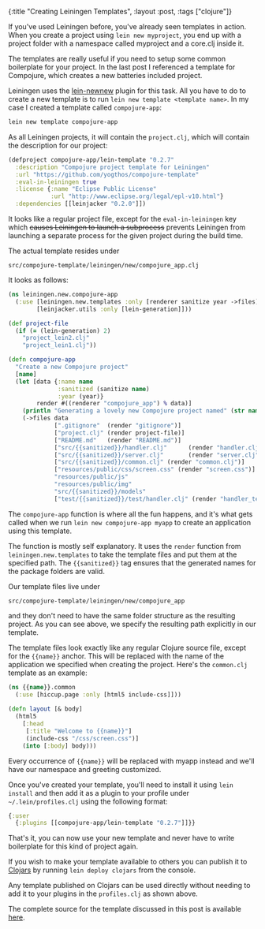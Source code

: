 {:title "Creating Leiningen Templates",
 :layout :post,
 :tags ["clojure"]}

If you've used Leiningen before, you've already seen templates in action. When you create a project using `lein new myproject`, you end up with a project folder with a namespace called myproject and a core.clj inside it. 

The templates are really useful if you need to setup some common boilerplate for your project. In the last post I referenced a template for Compojure, which creates a new batteries included project.

Leiningen uses the [lein-newnew](https://github.com/Raynes/lein-newnew) plugin for this task. All you have to do to create a new template is to run `lein new template <template name>`. In my case I created a template called `compojure-app`:

```bash
lein new template compojure-app
```

As all Leiningen projects, it will contain the `project.clj`, which will contain the description for our project:

```clojure
(defproject compojure-app/lein-template "0.2.7"
  :description "Compojure project template for Leiningen"
  :url "https://github.com/yogthos/compojure-template"
  :eval-in-leiningen true
  :license {:name "Eclipse Public License"
            :url "http://www.eclipse.org/legal/epl-v10.html"}
  :dependencies [[leinjacker "0.2.0"]])
```

It looks like a regular project file, except for the `eval-in-leiningen` key which ~~causes Leiningen to launch a subprocess~~ prevents Leiningen from launching a separate process for the given project during the build time.

The actual template resides under

```
src/compojure-template/leiningen/new/compojure_app.clj
```

It looks as follows:

```clojure
(ns leiningen.new.compojure-app
  (:use [leiningen.new.templates :only [renderer sanitize year ->files]]
        [leinjacker.utils :only [lein-generation]]))

(def project-file
  (if (= (lein-generation) 2)
    "project_lein2.clj"
    "project_lein1.clj"))

(defn compojure-app
  "Create a new Compojure project"
  [name]
  (let [data {:name name
              :sanitized (sanitize name)
              :year (year)}
        render #((renderer "compojure_app") % data)]
    (println "Generating a lovely new Compojure project named" (str name "..."))
    (->files data
             [".gitignore"  (render "gitignore")]
             ["project.clj" (render project-file)]
             ["README.md"   (render "README.md")]
             ["src/{{sanitized}}/handler.clj"      (render "handler.clj")]
             ["src/{{sanitized}}/server.clj"       (render "server.clj")]
             ["src/{{sanitized}}/common.clj" (render "common.clj")]
             ["resources/public/css/screen.css" (render "screen.css")]
             "resources/public/js"
             "resources/public/img"
             "src/{{sanitized}}/models"
             ["test/{{sanitized}}/test/handler.clj" (render "handler_test.clj")])))
```

The `compojure-app` function is where all the fun happens, and it's what gets called when we run `lein new compojure-app myapp` to create an application using this template.

The function is mostly self explanatory. It uses the `render` function from `leiningen.new.templates` to take the template files and put them at the specified path. The `{{sanitized}}` tag ensures that the generated names for the package folders are valid.

Our template files live under 

```
src/compojure-template/leiningen/new/compojure_app
```
and they don't need to have the same folder structure as the resulting project. As you can see above, we specify the resulting path explicitly in our template.

The template files look exactly like any regular Clojure source file, except for the `{{name}}` anchor. This will be replaced with the name of the application we specified when creating the project. Here's the `common.clj` template as an example:

```clojure
(ns {{name}}.common
  (:use [hiccup.page :only [html5 include-css]]))
       
(defn layout [& body]
  (html5 
    [:head
     [:title "Welcome to {{name}}"]
     (include-css "/css/screen.css")]
    (into [:body] body)))
```

Every occurrence of `{{name}}` will be replaced with myapp instead and we'll have our namespace and greeting customized.

Once you've created your template, you'll need to install it using `lein install` and then add it as a plugin to your profile under `~/.lein/profiles.clj` using the following format:

```clojure
{:user
  {:plugins [[compojure-app/lein-template "0.2.7"]]}}
```

That's it, you can now use your new template and never have to write boilerplate for this kind of project again.

If you wish to make your template available to others you can publish it to [Clojars](https://clojars.org/) by running `lein deploy clojars` from the console.

Any template published on Clojars can be used directly without needing to add it to your plugins in the `profiles.clj` as shown above.

The complete source for the template discussed in this post is available [here](https://github.com/yogthos/compojure-template).